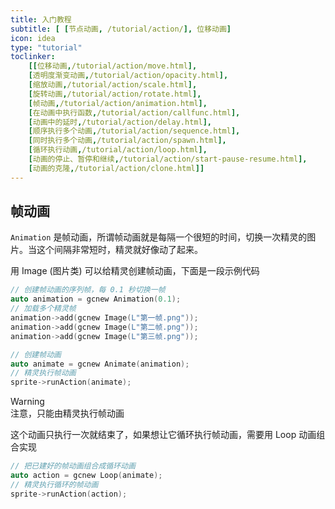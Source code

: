 ```yaml
---
title: 入门教程
subtitle: [ [节点动画, /tutorial/action/], 位移动画]
icon: idea
type: "tutorial"
toclinker: 
    [[位移动画,/tutorial/action/move.html],
    [透明度渐变动画,/tutorial/action/opacity.html],
    [缩放动画,/tutorial/action/scale.html],
    [旋转动画,/tutorial/action/rotate.html],
    [帧动画,/tutorial/action/animation.html],
    [在动画中执行函数,/tutorial/action/callfunc.html],
    [动画中的延时,/tutorial/action/delay.html],
    [顺序执行多个动画,/tutorial/action/sequence.html],
    [同时执行多个动画,/tutorial/action/spawn.html],
    [循环执行动画,/tutorial/action/loop.html],
    [动画的停止、暂停和继续,/tutorial/action/start-pause-resume.html],
    [动画的克隆,/tutorial/action/clone.html]]
---
```

## 帧动画

`Animation` 是帧动画，所谓帧动画就是每隔一个很短的时间，切换一次精灵的图片。当这个间隔非常短时，精灵就好像动了起来。

用 Image (图片类) 可以给精灵创建帧动画，下面是一段示例代码

```cpp
// 创建帧动画的序列帧，每 0.1 秒切换一帧
auto animation = gcnew Animation(0.1);
// 加载多个精灵帧
animation->add(gcnew Image(L"第一帧.png"));
animation->add(gcnew Image(L"第二帧.png"));
animation->add(gcnew Image(L"第三帧.png"));

// 创建帧动画
auto animate = gcnew Animate(animation);
// 精灵执行帧动画
sprite->runAction(animate);
```

<div class="ui info warning"><div class="header">Warning </div>
注意，只能由精灵执行帧动画
</div>

这个动画只执行一次就结束了，如果想让它循环执行帧动画，需要用 Loop 动画组合实现

```cpp
// 把已建好的帧动画组合成循环动画
auto action = gcnew Loop(animate);
// 精灵执行循环的帧动画
sprite->runAction(action);
```
